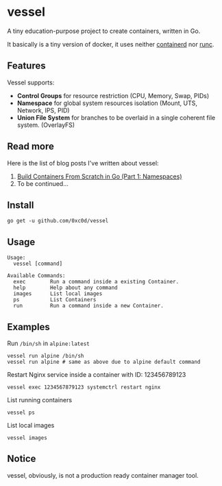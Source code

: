 # vessel
A tiny education-purpose project to create containers, written in Go.

It basically is a tiny version of docker, it uses neither [containerd](https://containerd.io/) nor [runc](https://github.com/opencontainers/runc).

## Features
Vessel supports:
* __Control Groups__ for resource restriction (CPU, Memory, Swap, PIDs)
* __Namespace__ for global system resources isolation (Mount, UTS, Network, IPS, PID)
* __Union File System__ for branches to be overlaid in a single coherent file system. (OverlayFS)

## Read more
Here is the list of blog posts I've written about vessel:

1. [Build Containers From Scratch in Go (Part 1: Namespaces)](https://alijosie.medium.com/build-containers-from-scratch-in-go-part-1-namespaces-c07d2291038b)
2. To be continued...

## Install

    go get -u github.com/0xc0d/vessel
    
## Usage

    Usage:
      vessel [command]
    
    Available Commands:
      exec        Run a command inside a existing Container.
      help        Help about any command
      images      List local images
      ps          List Containers
      run         Run a command inside a new Container.

## Examples

Run `/bin/sh` in `alpine:latest`

    vessel run alpine /bin/sh
    vessel run alpine # same as above due to alpine default command

Restart Nginx service inside a container with ID: 123456789123

    vessel exec 1234567879123 systemctrl restart nginx
    
List running containers

    vessel ps
    
List local images

    vessel images

## Notice
vessel, obviously, is not a production ready container manager tool. 